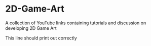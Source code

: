 # 2D-Game-Art
A collection of YouTube links containing tutorials and discussion on developing 2D Game Art
<!-- this is how you write comments that will not be seen once the file is saved -->
This line should print out correctly
